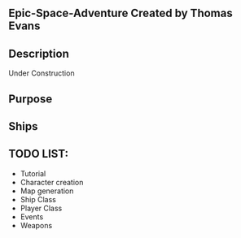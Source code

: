 ## Epic-Space-Adventure Created by Thomas Evans

## Description
Under Construction

## Purpose

## Ships

## TODO LIST: 
- Tutorial
- Character creation
- Map generation
- Ship Class
- Player Class
- Events
- Weapons



